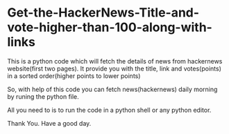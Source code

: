 # Get-the-HackerNews-Title-and-vote-higher-than-100-along-with-links
This is a python code which will fetch the details of news from hackernews website(first two pages). It provide you with the title, link and votes(points) in a sorted order(higher points to lower points)

So, with help of this code you can fetch news(hackernews) daily morning by runing the python file.

All you need to is to run the code in a python shell or any python editor.

Thank You. Have a good day.

